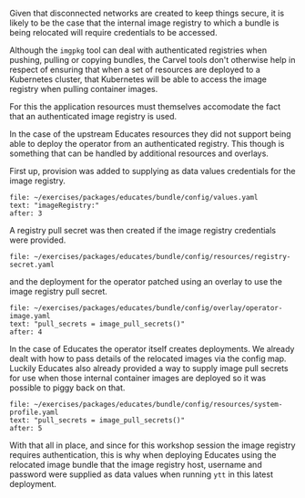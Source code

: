 Given that disconnected networks are created to keep things secure, it is
likely to be the case that the internal image registry to which a bundle is
being relocated will require credentials to be accessed.

Although the ``imgpkg`` tool can deal with authenticated registries when
pushing, pulling or copying bundles, the Carvel tools don't otherwise help in
respect of ensuring that when a set of resources are deployed to a Kubernetes
cluster, that Kubernetes will be able to access the image registry when
pulling container images.

For this the application resources must themselves accomodate the fact that an
authenticated image registry is used.

In the case of the upstream Educates resources they did not support being able
to deploy the operator from an authenticated registry. This though is
something that can be handled by additional resources and overlays.

First up, provision was added to supplying as data values credentials for the
image registry.

```editor:select-matching-text
file: ~/exercises/packages/educates/bundle/config/values.yaml
text: "imageRegistry:"
after: 3
```

A registry pull secret was then created if the image registry credentials were
provided.

```editor:open-file
file: ~/exercises/packages/educates/bundle/config/resources/registry-secret.yaml
```

and the deployment for the operator patched using an overlay to use the
image registry pull secret.

```editor:select-matching-text
file: ~/exercises/packages/educates/bundle/config/overlay/operator-image.yaml
text: "pull_secrets = image_pull_secrets()"
after: 4
```

In the case of Educates the operator itself creates deployments. We already
dealt with how to pass details of the relocated images via the config map.
Luckily Educates also already provided a way to supply image pull secrets for
use when those internal container images are deployed so it was possible to
piggy back on that.

```editor:select-matching-text
file: ~/exercises/packages/educates/bundle/config/resources/system-profile.yaml
text: "pull_secrets = image_pull_secrets()"
after: 5
```

With that all in place, and since for this workshop session the image registry
requires authentication, this is why when deploying Educates using the
relocated image bundle that the image registry host, username and password
were supplied as data values when running ``ytt`` in this latest deployment.

